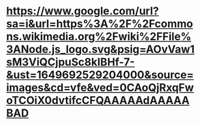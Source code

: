 # https://www.google.com/url?sa=i&url=https%3A%2F%2Fcommons.wikimedia.org%2Fwiki%2FFile%3ANode.js_logo.svg&psig=AOvVaw1sM3ViQCjpuSc8kIBHf-7-&ust=1649692529204000&source=images&cd=vfe&ved=0CAoQjRxqFwoTCOiX0dvtifcCFQAAAAAdAAAAABAD
